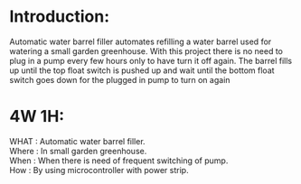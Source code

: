 # Introduction: 
Automatic water barrel filler automates refilling a water barrel used for watering a small garden greenhouse. With this project there is no need to plug in a pump every few hours only to have turn it off again. The barrel fills up until the top float switch is pushed up and wait until the bottom float switch goes down for the plugged in pump to turn on again

# 4W 1H:

WHAT : Automatic water barrel filler.  
Where : In small garden greenhouse.  
When : When there is need of frequent switching of pump.  
How : By using microcontroller with power strip.
